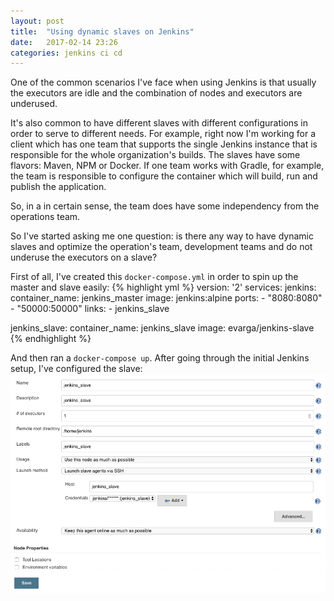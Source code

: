 ```yaml
---
layout: post
title:  "Using dynamic slaves on Jenkins"
date:   2017-02-14 23:26
categories: jenkins ci cd
---
```

One of the common scenarios I've face when using Jenkins is that usually the executors are idle and the combination of nodes and executors are underused.

It's also common to have different slaves with different configurations in order to serve to different needs. For example, right now I'm working for a client which has one team that supports the single Jenkins instance that is responsible for the whole organization's builds. The slaves have some flavors: Maven, NPM or Docker. If one team works with Gradle, for example, the team is responsible to configure the container which will build, run and publish the application.

So, in a in certain sense, the team does have some independency from the operations team.

So I've started asking me one question: is there any way to have dynamic slaves and optimize the operation's team, development teams and do not underuse the executors on a slave?

First of all, I've created this `docker-compose.yml` in order to spin up the master and slave easily:
{% highlight yml %}
version: '2'
services:
  jenkins:
    container_name: jenkins_master
    image: jenkins:alpine
    ports:
      - "8080:8080"
      - "50000:50000"
    links:
      - jenkins_slave

  jenkins_slave:
    container_name: jenkins_slave
    image: evarga/jenkins-slave
{% endhighlight %}

And then ran a `docker-compose up`. After going through the initial Jenkins setup, I've configured the slave:
![Slave config](/img/jenkins_slave_config.png)
